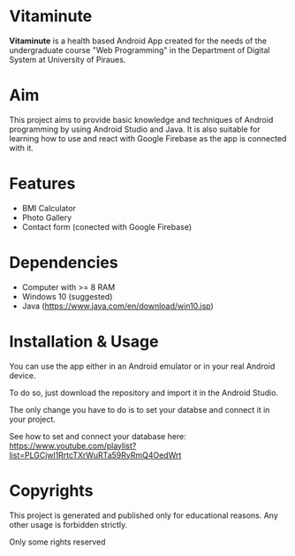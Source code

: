 # Vitaminute

**Vitaminute** is a health based Android App created for the needs of the undergraduate course "Web Programming" in the Department of Digital System at University of Piraues.

# Aim

This project aims to provide basic knowledge and techniques of Android programming by using Android Studio and Java.
It is also suitable for learning how to use and react with Google Firebase as the app is connected with it.

# Features

  - BMI Calculator
  - Photo Gallery 
  - Contact form (conected with Google Firebase)
  
# Dependencies  

  - Computer with >= 8 RAM
  - Windows 10 (suggested)
  - Java (https://www.java.com/en/download/win10.jsp)


# Installation & Usage

You can use the app either in an Android emulator or in your real Android device. 

To do so, just download the repository and import it in the Android Studio.

The only change you have to do is to set your databse and connect it in your project.

See how to set and connect your database here: https://www.youtube.com/playlist?list=PLGCjwl1RrtcTXrWuRTa59RyRmQ4OedWrt

# Copyrights 

This project is generated and published only for educational reasons.
Any other usage is forbidden strictly.

Only some rights reserved
